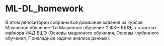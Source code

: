 # ML-DL_homework

В этом репозитории собраны все домашние задания из курсов Машинное обучение-1 и Машинное обучение-2 ФКН ВШЭ, а также из майнора ИАД ВШЭ (Основы машинного обучения, Основы глубинного обучения, Прикладные задачи анализа данных).
